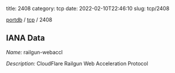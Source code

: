 title: 2408
category: tcp
date: 2022-02-10T22:46:10
slug: tcp/2408

[portdb](/) / [tcp](/category/tcp.html) / 2408


## IANA Data

_Name:_ railgun-webaccl

_Description:_ CloudFlare Railgun Web Acceleration Protocol

